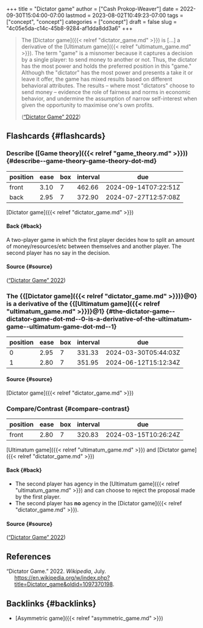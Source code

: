 +++
title = "Dictator game"
author = ["Cash Prokop-Weaver"]
date = 2022-09-30T15:04:00-07:00
lastmod = 2023-08-02T10:49:23-07:00
tags = ["concept", "concept"]
categories = ["concept"]
draft = false
slug = "4c05e5da-c14c-45b8-9284-af1dda8dd3a6"
+++

> The [Dictator game]({{< relref "dictator_game.md" >}}) is [...] a derivative of the [Ultimatum game]({{< relref "ultimatum_game.md" >}}). The term "game" is a misnomer because it captures a decision by a single player: to send money to another or not. Thus, the dictator has the most power and holds the preferred position in this "game." Although the "dictator" has the most power and presents a take it or leave it offer, the game has mixed results based on different behavioral attributes. The results – where most "dictators" choose to send money – evidence the role of fairness and norms in economic behavior, and undermine the assumption of narrow self-interest when given the opportunity to maximise one's own profits.
>
> (<a href="#citeproc_bib_item_1">“Dictator Game” 2022</a>)


## Flashcards {#flashcards}


### Describe ([Game theory]({{< relref "game_theory.md" >}})) {#describe--game-theory-game-theory-dot-md}

| position | ease | box | interval | due                  |
|----------|------|-----|----------|----------------------|
| front    | 3.10 | 7   | 462.66   | 2024-09-14T07:22:51Z |
| back     | 2.95 | 7   | 372.90   | 2024-07-27T12:57:08Z |

[Dictator game]({{< relref "dictator_game.md" >}})


#### Back {#back}

A two-player game in which the first player decides how to split an amount of money/resources/etc between themselves and another player. The second player has no say in the decision.


#### Source {#source}

(<a href="#citeproc_bib_item_1">“Dictator Game” 2022</a>)


### The {{[Dictator game]({{< relref "dictator_game.md" >}})}@0} is a derivative of the {{[Ultimatum game]({{< relref "ultimatum_game.md" >}})}@1} {#the-dictator-game--dictator-game-dot-md--0-is-a-derivative-of-the-ultimatum-game--ultimatum-game-dot-md--1}

| position | ease | box | interval | due                  |
|----------|------|-----|----------|----------------------|
| 0        | 2.95 | 7   | 331.33   | 2024-03-30T05:44:03Z |
| 1        | 2.80 | 7   | 351.95   | 2024-06-12T15:12:34Z |


#### Source {#source}

[Dictator game]({{< relref "dictator_game.md" >}})


### Compare/Contrast {#compare-contrast}

| position | ease | box | interval | due                  |
|----------|------|-----|----------|----------------------|
| front    | 2.80 | 7   | 320.83   | 2024-03-15T10:26:24Z |

[Ultimatum game]({{< relref "ultimatum_game.md" >}}) and [Dictator game]({{< relref "dictator_game.md" >}})


#### Back {#back}

-   The second player has agency in the [Ultimatum game]({{< relref "ultimatum_game.md" >}}) and can choose to reject the proposal made by the first player.
-   The second player has **no** agency in the [Dictator game]({{< relref "dictator_game.md" >}}).


#### Source {#source}

(<a href="#citeproc_bib_item_1">“Dictator Game” 2022</a>)

## References

<style>.csl-entry{text-indent: -1.5em; margin-left: 1.5em;}</style><div class="csl-bib-body">
  <div class="csl-entry"><a id="citeproc_bib_item_1"></a>“Dictator Game.” 2022. <i>Wikipedia</i>, July. <a href="https://en.wikipedia.org/w/index.php?title=Dictator_game&oldid=1097370198">https://en.wikipedia.org/w/index.php?title=Dictator_game&#38;oldid=1097370198</a>.</div>
</div>


## Backlinks {#backlinks}

-   [Asymmetric game]({{< relref "asymmetric_game.md" >}})
